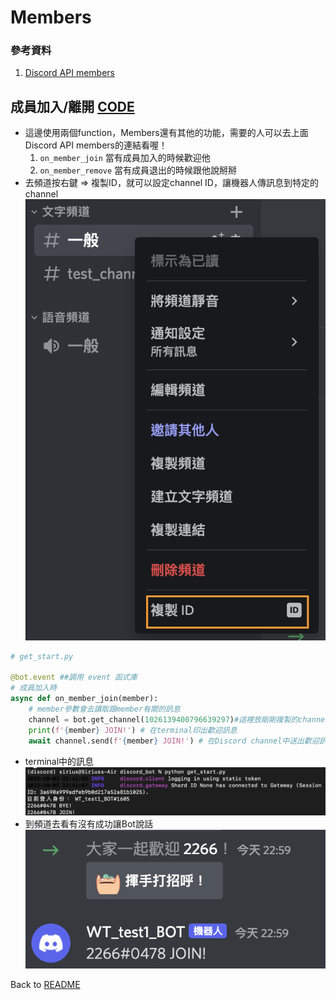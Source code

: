 # Members

### 參考資料
1. [Discord API members](https://discordpy.readthedocs.io/en/latest/api.html?highlight=on_ready#members)

## 成員加入/離開 [CODE](../Code/get_start.py)
- 這邊使用兩個function，Members還有其他的功能，需要的人可以去上面Discord API members的連結看喔！
    1. `on_member_join` 當有成員加入的時候歡迎他
    2. `on_member_remove` 當有成員退出的時候跟他說掰掰
- 去頻道按右鍵 => 複製ID，就可以設定channel ID，讓機器人傳訊息到特定的channel
![](image/copy_channel_ID.png)

```python
# get_start.py

@bot.event ##調用 event 函式庫
# 成員加入時
async def on_member_join(member):
    # member參數會去讀取跟member有關的訊息
    channel = bot.get_channel(1026139400796639297)#這裡放剛剛複製的channel ID
    print(f'{member} JOIN!') # 在terminal印出歡迎訊息
    await channel.send(f'{member} JOIN!') # 在Discord channel中送出歡迎訊息
```
- terminal中的訊息
![](image/terminal_msg.png)
- 到頻道去看有沒有成功讓Bot說話
![](image/channel_msg.png)

Back to [README](../README.md)